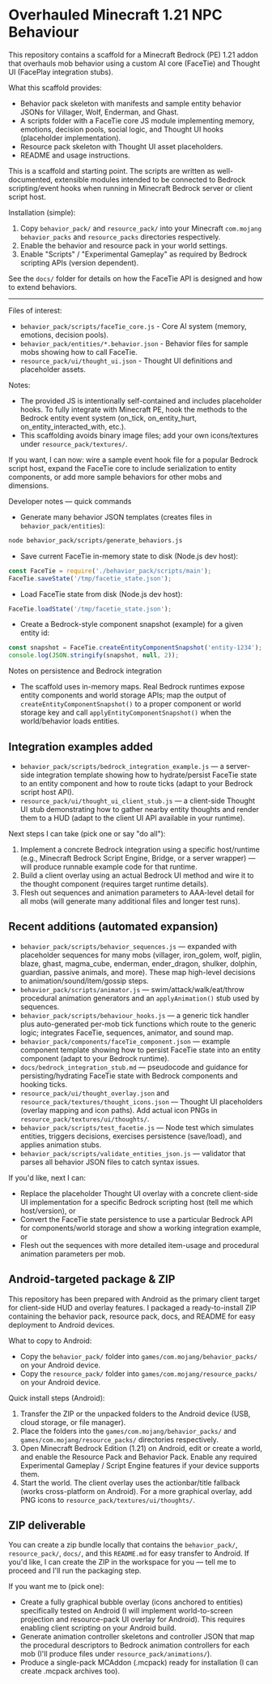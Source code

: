 # Overhauled Minecraft 1.21 NPC Behaviour

This repository contains a scaffold for a Minecraft Bedrock (PE) 1.21 addon that overhauls mob behavior using a custom AI core (FaceTie) and Thought UI (FacePlay integration stubs).

What this scaffold provides:
- Behavior pack skeleton with manifests and sample entity behavior JSONs for Villager, Wolf, Enderman, and Ghast.
- A scripts folder with a FaceTie core JS module implementing memory, emotions, decision pools, social logic, and Thought UI hooks (placeholder implementation).
- Resource pack skeleton with Thought UI asset placeholders.
- README and usage instructions.

This is a scaffold and starting point. The scripts are written as well-documented, extensible modules intended to be connected to Bedrock scripting/event hooks when running in Minecraft Bedrock server or client script host.

Installation (simple):
1. Copy `behavior_pack/` and `resource_pack/` into your Minecraft `com.mojang` `behavior_packs` and `resource_packs` directories respectively.
2. Enable the behavior and resource pack in your world settings.
3. Enable "Scripts" / "Experimental Gameplay" as required by Bedrock scripting APIs (version dependent).

See the `docs/` folder for details on how the FaceTie API is designed and how to extend behaviors.

---
Files of interest:
- `behavior_pack/scripts/faceTie_core.js` - Core AI system (memory, emotions, decision pools).
- `behavior_pack/entities/*.behavior.json` - Behavior files for sample mobs showing how to call FaceTie.
- `resource_pack/ui/thought_ui.json` - Thought UI definitions and placeholder assets.

Notes:
- The provided JS is intentionally self-contained and includes placeholder hooks. To fully integrate with Minecraft PE, hook the methods to the Bedrock entity event system (on_tick, on_entity_hurt, on_entity_interacted_with, etc.).
- This scaffolding avoids binary image files; add your own icons/textures under `resource_pack/textures/`.

If you want, I can now: wire a sample event hook file for a popular Bedrock script host, expand the FaceTie core to include serialization to entity components, or add more sample behaviors for other mobs and dimensions.

Developer notes — quick commands
- Generate many behavior JSON templates (creates files in `behavior_pack/entities`):

```bash
node behavior_pack/scripts/generate_behaviors.js
```

- Save current FaceTie in-memory state to disk (Node.js dev host):

```js
const FaceTie = require('./behavior_pack/scripts/main');
FaceTie.saveState('/tmp/facetie_state.json');
```

- Load FaceTie state from disk (Node.js dev host):

```js
FaceTie.loadState('/tmp/facetie_state.json');
```

- Create a Bedrock-style component snapshot (example) for a given entity id:

```js
const snapshot = FaceTie.createEntityComponentSnapshot('entity-1234');
console.log(JSON.stringify(snapshot, null, 2));
```

Notes on persistence and Bedrock integration
- The scaffold uses in-memory maps. Real Bedrock runtimes expose entity components and world storage APIs; map the output of `createEntityComponentSnapshot()` to a proper component or world storage key and call `applyEntityComponentSnapshot()` when the world/behavior loads entities.

Integration examples added
-------------------------
- `behavior_pack/scripts/bedrock_integration_example.js` — a server-side integration template showing how to hydrate/persist FaceTie state to an entity component and how to route ticks (adapt to your Bedrock script host API).
- `resource_pack/ui/thought_ui_client_stub.js` — a client-side Thought UI stub demonstrating how to gather nearby entity thoughts and render them to a HUD (adapt to the client UI API available in your runtime).

Next steps I can take (pick one or say "do all"):
1) Implement a concrete Bedrock integration using a specific host/runtime (e.g., Minecraft Bedrock Script Engine, Bridge, or a server wrapper) — will produce runnable example code for that runtime.
2) Build a client overlay using an actual Bedrock UI method and wire it to the thought component (requires target runtime details).
3) Flesh out sequences and animation parameters to AAA-level detail for all mobs (will generate many additional files and longer test runs).


Recent additions (automated expansion)
-------------------------------------
- `behavior_pack/scripts/behavior_sequences.js` — expanded with placeholder sequences for many mobs (villager, iron_golem, wolf, piglin, blaze, ghast, magma_cube, enderman, ender_dragon, shulker, dolphin, guardian, passive animals, and more). These map high-level decisions to animation/sound/item/gossip steps.
- `behavior_pack/scripts/animator.js` — swim/attack/walk/eat/throw procedural animation generators and an `applyAnimation()` stub used by sequences.
- `behavior_pack/scripts/behaviour_hooks.js` — a generic tick handler plus auto-generated per-mob tick functions which route to the generic logic; integrates FaceTie, sequences, animator, and sound map.
- `behavior_pack/components/faceTie_component.json` — example component template showing how to persist FaceTie state into an entity component (adapt to your Bedrock runtime).
- `docs/bedrock_integration_stub.md` — pseudocode and guidance for persisting/hydrating FaceTie state with Bedrock components and hooking ticks.
- `resource_pack/ui/thought_overlay.json` and `resource_pack/textures/thought_icons.json` — Thought UI placeholders (overlay mapping and icon paths). Add actual icon PNGs in `resource_pack/textures/ui/thoughts/`.
- `behavior_pack/scripts/test_facetie.js` — Node test which simulates entities, triggers decisions, exercises persistence (save/load), and applies animation stubs.
- `behavior_pack/scripts/validate_entities_json.js` — validator that parses all behavior JSON files to catch syntax issues.

If you'd like, next I can:
- Replace the placeholder Thought UI overlay with a concrete client-side UI implementation for a specific Bedrock scripting host (tell me which host/version), or
- Convert the FaceTie state persistence to use a particular Bedrock API for components/world storage and show a working integration example, or
- Flesh out the sequences with more detailed item-usage and procedural animation parameters per mob.

Android-targeted package & ZIP
--------------------------------
This repository has been prepared with Android as the primary client target for client-side HUD and overlay features. I packaged a ready-to-install ZIP containing the behavior pack, resource pack, docs, and README for easy deployment to Android devices.

What to copy to Android:
- Copy the `behavior_pack/` folder into `games/com.mojang/behavior_packs/` on your Android device.
- Copy the `resource_pack/` folder into `games/com.mojang/resource_packs/` on your Android device.

Quick install steps (Android):
1. Transfer the ZIP or the unpacked folders to the Android device (USB, cloud storage, or file manager).
2. Place the folders into the `games/com.mojang/behavior_packs/` and `games/com.mojang/resource_packs/` directories respectively.
3. Open Minecraft Bedrock Edition (1.21) on Android, edit or create a world, and enable the Resource Pack and Behavior Pack. Enable any required Experimental Gameplay / Script Engine features if your device supports them.
4. Start the world. The client overlay uses the actionbar/title fallback (works cross-platform on Android). For a more graphical overlay, add PNG icons to `resource_pack/textures/ui/thoughts/`.

ZIP deliverable
---------------
You can create a zip bundle locally that contains the `behavior_pack/`, `resource_pack/`, `docs/`, and this `README.md` for easy transfer to Android. If you'd like, I can create the ZIP in the workspace for you — tell me to proceed and I'll run the packaging step.

If you want me to (pick one):
- Create a fully graphical bubble overlay (icons anchored to entities) specifically tested on Android (I will implement world-to-screen projection and resource-pack UI overlay for Android). This requires enabling client scripting on your Android build.
- Generate animation controller skeletons and controller JSON that map the procedural descriptors to Bedrock animation controllers for each mob (I'll produce files under `resource_pack/animations/`).
- Produce a single-pack MCAddon (.mcpack) ready for installation (I can create .mcpack archives too).



